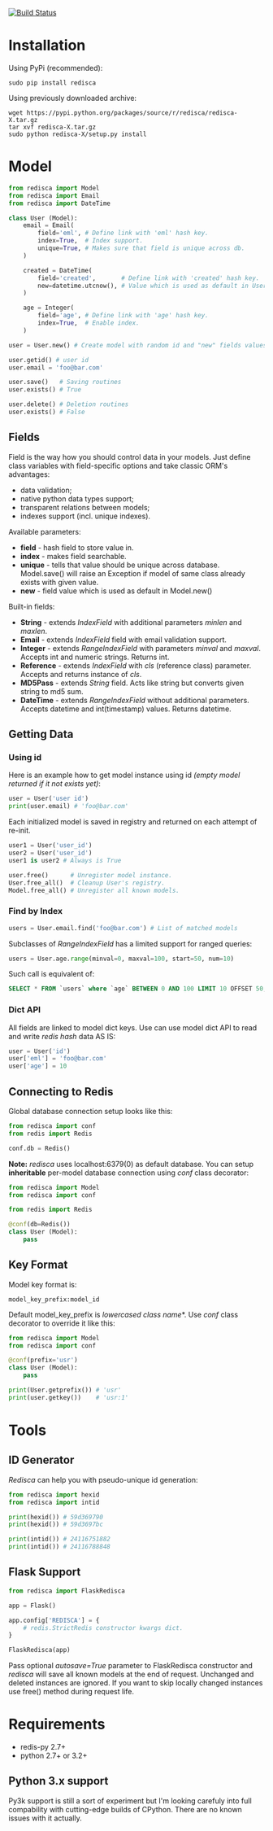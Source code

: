 [![Build Status](https://travis-ci.org/khamin/redisca.png?branch=master)](https://travis-ci.org/khamin/redisca)

# Installation

Using PyPi (recommended):

	sudo pip install redisca

Using previously downloaded archive:

	wget https://pypi.python.org/packages/source/r/redisca/redisca-X.tar.gz
	tar xvf redisca-X.tar.gz
	sudo python redisca-X/setup.py install

# Model

```python
from redisca import Model
from redisca import Email
from redisca import DateTime

class User (Model):
	email = Email(
		field='eml', # Define link with 'eml' hash key.
		index=True,  # Index support.
		unique=True, # Makes sure that field is unique across db.
	)

	created = DateTime(
		field='created',       # Define link with 'created' hash key.
		new=datetime.utcnow(), # Value which is used as default in User.new()
	)

	age = Integer(
		field='age', # Define link with 'age' hash key.
		index=True,  # Enable index.
	)

user = User.new() # Create model with random id and "new" fields values.

user.getid() # user id
user.email = 'foo@bar.com'

user.save()   # Saving routines
user.exists() # True

user.delete() # Deletion routines
user.exists() # False
```

## Fields

Field is the way how you should control data in your models. Just define class variables with field-specific options and take classic ORM's advantages:

* data validation;
* native python data types support;
* transparent relations between models;
* indexes support (incl. unique indexes).

Available parameters:

* **field** - hash field to store value in.
* **index** - makes field searchable.
* **unique** - tells that value should be unique across database. Model.save() will raise an Exception if model of same class already exists with given value.
* **new** - field value which is used as default in Model.new()

Built-in fields:

* **String** - extends *IndexField* with additional parameters *minlen* and *maxlen*.
* **Email** - extends *IndexField* field with email validation support.
* **Integer** - extends *RangeIndexField* with parameters *minval* and *maxval*. Accepts int and numeric strings. Returns int.
* **Reference** - extends *IndexField* with *cls* (reference class) parameter. Accepts and returns instance of *cls*.
* **MD5Pass** - extends *String* field. Acts like string but converts given string to md5 sum.
* **DateTime** - extends *RangeIndexField* without additional parameters. Accepts datetime and int(timestamp) values. Returns datetime.

## Getting Data

### Using id

Here is an example how to get model instance using id *(empty model returned if it not exists yet)*:

```python
user = User('user id')
print(user.email) # 'foo@bar.com'
```

Each initialized model is saved in registry and returned on each attempt of re-init.

```python
user1 = User('user_id')
user2 = User('user_id')
user1 is user2 # Always is True

user.free()      # Unregister model instance.
User.free_all()  # Cleanup User's registry.
Model.free_all() # Unregister all known models.
```

### Find by Index

```python
users = User.email.find('foo@bar.com') # List of matched models
```

Subclasses of *RangeIndexField* has a limited support for ranged queries:

```python
users = User.age.range(minval=0, maxval=100, start=50, num=10)
```

Such call is equivalent of:

```sql
SELECT * FROM `users` where `age` BETWEEN 0 AND 100 LIMIT 10 OFFSET 50;
```

### Dict API

All fields are linked to model dict keys.
Use can use model dict API to read and write *redis hash* data AS IS:

```python
user = User('id')
user['eml'] = 'foo@bar.com'
user['age'] = 10
```

## Connecting to Redis

Global database connection setup looks like this:

```python
from redisca import conf
from redis import Redis

conf.db = Redis()
```

**Note:** *redisca* uses localhost:6379(0) as default database.
You can setup **inheritable** per-model database connection using *conf* class decorator:

```python
from redisca import Model
from redisca import conf

from redis import Redis

@conf(db=Redis())
class User (Model):
	pass
```

## Key Format

Model key format is:

	model_key_prefix:model_id

Default model_key_prefix is *lowercased class name**. Use *conf* class decorator to override it like this:

```python
from redisca import Model
from redisca import conf

@conf(prefix='usr')
class User (Model):
	pass

print(User.getprefix()) # 'usr'
print(user.getkey())    # 'usr:1'
```

# Tools

## ID Generator

*Redisca* can help you with pseudo-unique id generation:

```python
from redisca import hexid
from redisca import intid

print(hexid()) # 59d369790
print(hexid()) # 59d3697bc

print(intid()) # 24116751882
print(intid()) # 24116788848
```

## Flask Support

```python
from redisca import FlaskRedisca

app = Flask()

app.config['REDISCA'] = {
	# redis.StrictRedis constructor kwargs dict.
}

FlaskRedisca(app)
```

Pass optional *autosave=True* parameter to FlaskRedisca constructor and *redisca* will save all known models at the end of request. Unchanged and deleted instances are ignored. If you want to skip locally changed instances use free() method during request life.

# Requirements

* redis-py 2.7+
* python 2.7+ or 3.2+

## Python 3.x support

Py3k support is still a sort of experiment but I'm looking carefuly into full compability with cutting-edge builds of CPython. There are no known issues with it actually.
